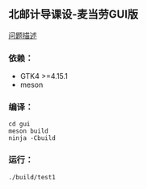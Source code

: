 ## 北邮计导课设-麦当劳GUI版

[问题描述](ProblemDescription.md)

### 依赖：

- GTK4 >=4.15.1
- meson

### 编译：

```
cd gui
meson build
ninja -Cbuild
```

### 运行：
```
./build/test1
```
